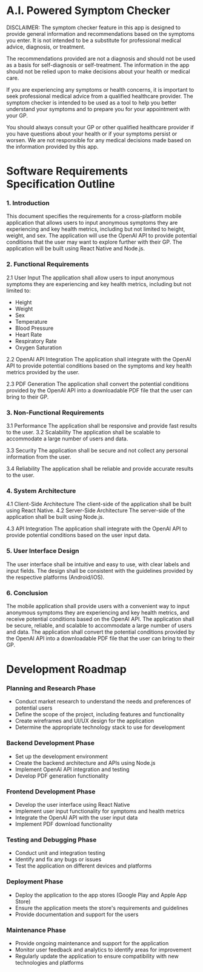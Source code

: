 # A.I. Powered Symptom Checker


DISCLAIMER: The symptom checker feature in this app is designed to provide general information and recommendations based on the symptoms you enter. It is not intended to be a substitute for professional medical advice, diagnosis, or treatment.


The recommendations provided are not a diagnosis and should not be used as a basis for self-diagnosis or self-treatment. The information in the app should not be relied upon to make decisions about your health or medical care.


If you are experiencing any symptoms or health concerns, it is important to seek professional medical advice from a qualified healthcare provider. The symptom checker is intended to be used as a tool to help you better understand your symptoms and to prepare you for your appointment with your GP.


You should always consult your GP or other qualified healthcare provider if you have questions about your health or if your symptoms persist or worsen. We are not responsible for any medical decisions made based on the information provided by this app.

#
# Software Requirements Specification Outline


### 1. Introduction
This document specifies the requirements for a cross-platform mobile application that allows users to input anonymous symptoms they are experiencing and key health metrics, including but not limited to height, weight, and sex. The application will use the OpenAI API to provide potential conditions that the user may want to explore further with their GP. The application will be built using React Native and Node.js.

### 2. Functional Requirements
2.1 User Input
The application shall allow users to input anonymous symptoms they are experiencing and key health metrics, including but not limited to:

- Height
- Weight
- Sex
- Temperature
- Blood Pressure
- Heart Rate
- Respiratory Rate
- Oxygen Saturation

2.2 OpenAI API Integration
The application shall integrate with the OpenAI API to provide potential conditions based on the symptoms and key health metrics provided by the user.

2.3 PDF Generation
The application shall convert the potential conditions provided by the OpenAI API into a downloadable PDF file that the user can bring to their GP.

### 3. Non-Functional Requirements
3.1 Performance
The application shall be responsive and provide fast results to the user.
3.2 Scalability
The application shall be scalable to accommodate a large number of users and data.

3.3 Security
The application shall be secure and not collect any personal information from the user.

3.4 Reliability
The application shall be reliable and provide accurate results to the user.

### 4. System Architecture
4.1 Client-Side Architecture
The client-side of the application shall be built using React Native.
4.2 Server-Side Architecture
The server-side of the application shall be built using Node.js.

4.3 API Integration
The application shall integrate with the OpenAI API to provide potential conditions based on the user input data.

### 5. User Interface Design
The user interface shall be intuitive and easy to use, with clear labels and input fields. The design shall be consistent with the guidelines provided by the respective platforms (Android/iOS).

### 6. Conclusion
The mobile application shall provide users with a convenient way to input anonymous symptoms they are experiencing and key health metrics, and receive potential conditions based on the OpenAI API. The application shall be secure, reliable, and scalable to accommodate a large number of users and data. The application shall convert the potential conditions provided by the OpenAI API into a downloadable PDF file that the user can bring to their GP.

#
# Development Roadmap

### Planning and Research Phase
- Conduct market research to understand the needs and preferences of potential users
- Define the scope of the project, including features and functionality
- Create wireframes and UI/UX design for the application
- Determine the appropriate technology stack to use for development


### Backend Development Phase
- Set up the development environment
- Create the backend architecture and APIs using Node.js
- Implement OpenAI API integration and testing
- Develop PDF generation functionality


### Frontend Development Phase
- Develop the user interface using React Native
- Implement user input functionality for symptoms and health metrics
- Integrate the OpenAI API with the user input data
- Implement PDF download functionality


### Testing and Debugging Phase
- Conduct unit and integration testing
- Identify and fix any bugs or issues
- Test the application on different devices and platforms


### Deployment Phase
- Deploy the application to the app stores (Google Play and Apple App Store)
- Ensure the application meets the store's requirements and guidelines
- Provide documentation and support for the users


### Maintenance Phase
- Provide ongoing maintenance and support for the application
- Monitor user feedback and analytics to identify areas for improvement
- Regularly update the application to ensure compatibility with new technologies and platforms
#
